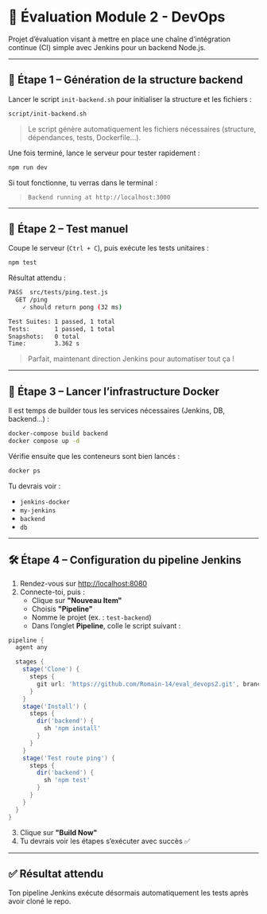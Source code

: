 # 🎯 Évaluation Module 2 - DevOps

Projet d’évaluation visant à mettre en place une chaîne d’intégration continue (CI) simple avec Jenkins pour un backend Node.js.

---

## 🧱 Étape 1 – Génération de la structure backend

Lancer le script `init-backend.sh` pour initialiser la structure et les fichiers :

```sh
script/init-backend.sh
```

> Le script génère automatiquement les fichiers nécessaires (structure, dépendances, tests, Dockerfile…).

Une fois terminé, lance le serveur pour tester rapidement :

```sh
npm run dev
```

Si tout fonctionne, tu verras dans le terminal :
> `Backend running at http://localhost:3000`

---

## 🧪 Étape 2 – Test manuel

Coupe le serveur (`Ctrl + C`), puis exécute les tests unitaires :

```sh
npm test
```

Résultat attendu :

```sh
PASS  src/tests/ping.test.js
  GET /ping
    ✓ should return pong (32 ms)

Test Suites: 1 passed, 1 total                         
Tests:       1 passed, 1 total                         
Snapshots:   0 total
Time:        3.362 s
```

> Parfait, maintenant direction Jenkins pour automatiser tout ça !

---

## 🐳 Étape 3 – Lancer l’infrastructure Docker

Il est temps de builder tous les services nécessaires (Jenkins, DB, backend...) :

```sh
docker-compose build backend
docker compose up -d
```

Vérifie ensuite que les conteneurs sont bien lancés :

```sh
docker ps
```

Tu devrais voir :

- `jenkins-docker`
- `my-jenkins`
- `backend`
- `db`

---

## 🛠️ Étape 4 – Configuration du pipeline Jenkins

1. Rendez-vous sur [http://localhost:8080](http://localhost:8080)  
2. Connecte-toi, puis :
   - Clique sur **"Nouveau Item"**
   - Choisis **"Pipeline"**
   - Nomme le projet (ex. : `test-backend`)
   - Dans l’onglet **Pipeline**, colle le script suivant :

```groovy
pipeline {
  agent any

  stages {
    stage('Clone') {
      steps {
        git url: 'https://github.com/Romain-14/eval_devops2.git', branch: 'main'
      }
    }
    stage('Install') {
      steps {
        dir('backend') {
          sh 'npm install'
        }
      }
    }
    stage('Test route ping') {
      steps {
        dir('backend') {
          sh 'npm test'
        }
      }
    }
  }
}
```

3. Clique sur **"Build Now"**  
4. Tu devrais voir les étapes s’exécuter avec succès ✅

---

## ✅ Résultat attendu

Ton pipeline Jenkins exécute désormais automatiquement les tests après avoir cloné le repo.  


